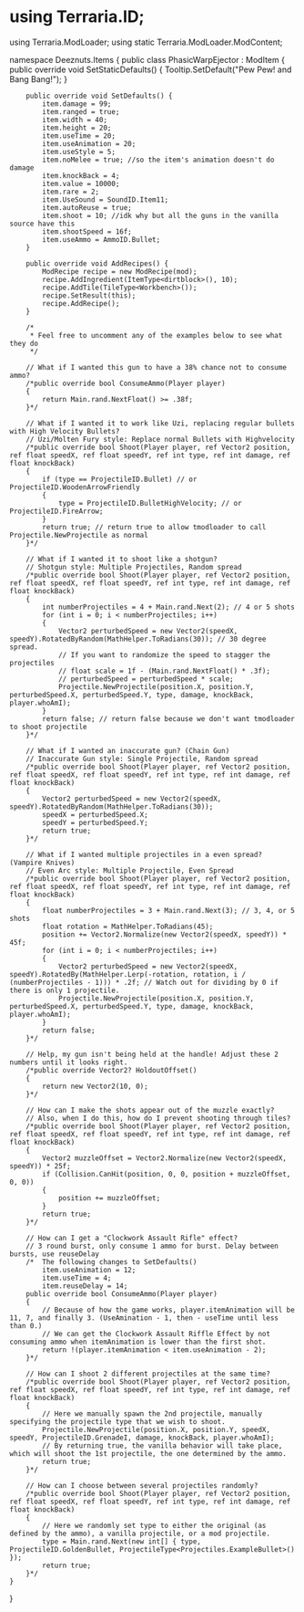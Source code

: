 # using Terraria.ID;
using Terraria.ModLoader;
using static Terraria.ModLoader.ModContent;

namespace Deeznuts.Items
{
	public class PhasicWarpEjector : ModItem
	{
		public override void SetStaticDefaults() {
			Tooltip.SetDefault("Pew Pew! and Bang Bang!");
		}

		public override void SetDefaults() {
			item.damage = 99;
			item.ranged = true;
			item.width = 40;
			item.height = 20;
			item.useTime = 20;
			item.useAnimation = 20;
			item.useStyle = 5;
			item.noMelee = true; //so the item's animation doesn't do damage
			item.knockBack = 4;
			item.value = 10000;
			item.rare = 2;
			item.UseSound = SoundID.Item11;
			item.autoReuse = true;
			item.shoot = 10; //idk why but all the guns in the vanilla source have this
			item.shootSpeed = 16f;
			item.useAmmo = AmmoID.Bullet;
		}

		public override void AddRecipes() {
			ModRecipe recipe = new ModRecipe(mod);
			recipe.AddIngredient(ItemType<dirtblock>(), 10);
			recipe.AddTile(TileType<Workbench>());
			recipe.SetResult(this);
			recipe.AddRecipe();
		}

		/*
		 * Feel free to uncomment any of the examples below to see what they do
		 */

		// What if I wanted this gun to have a 38% chance not to consume ammo?
		/*public override bool ConsumeAmmo(Player player)
		{
			return Main.rand.NextFloat() >= .38f;
		}*/

		// What if I wanted it to work like Uzi, replacing regular bullets with High Velocity Bullets?
		// Uzi/Molten Fury style: Replace normal Bullets with Highvelocity
		/*public override bool Shoot(Player player, ref Vector2 position, ref float speedX, ref float speedY, ref int type, ref int damage, ref float knockBack)
		{
			if (type == ProjectileID.Bullet) // or ProjectileID.WoodenArrowFriendly
			{
				type = ProjectileID.BulletHighVelocity; // or ProjectileID.FireArrow;
			}
			return true; // return true to allow tmodloader to call Projectile.NewProjectile as normal
		}*/

		// What if I wanted it to shoot like a shotgun?
		// Shotgun style: Multiple Projectiles, Random spread 
		/*public override bool Shoot(Player player, ref Vector2 position, ref float speedX, ref float speedY, ref int type, ref int damage, ref float knockBack)
		{
			int numberProjectiles = 4 + Main.rand.Next(2); // 4 or 5 shots
			for (int i = 0; i < numberProjectiles; i++)
			{
				Vector2 perturbedSpeed = new Vector2(speedX, speedY).RotatedByRandom(MathHelper.ToRadians(30)); // 30 degree spread.
				// If you want to randomize the speed to stagger the projectiles
				// float scale = 1f - (Main.rand.NextFloat() * .3f);
				// perturbedSpeed = perturbedSpeed * scale; 
				Projectile.NewProjectile(position.X, position.Y, perturbedSpeed.X, perturbedSpeed.Y, type, damage, knockBack, player.whoAmI);
			}
			return false; // return false because we don't want tmodloader to shoot projectile
		}*/

		// What if I wanted an inaccurate gun? (Chain Gun)
		// Inaccurate Gun style: Single Projectile, Random spread 
		/*public override bool Shoot(Player player, ref Vector2 position, ref float speedX, ref float speedY, ref int type, ref int damage, ref float knockBack)
		{
			Vector2 perturbedSpeed = new Vector2(speedX, speedY).RotatedByRandom(MathHelper.ToRadians(30));
			speedX = perturbedSpeed.X;
			speedY = perturbedSpeed.Y;
			return true;
		}*/

		// What if I wanted multiple projectiles in a even spread? (Vampire Knives) 
		// Even Arc style: Multiple Projectile, Even Spread 
		/*public override bool Shoot(Player player, ref Vector2 position, ref float speedX, ref float speedY, ref int type, ref int damage, ref float knockBack)
		{
			float numberProjectiles = 3 + Main.rand.Next(3); // 3, 4, or 5 shots
			float rotation = MathHelper.ToRadians(45);
			position += Vector2.Normalize(new Vector2(speedX, speedY)) * 45f;
			for (int i = 0; i < numberProjectiles; i++)
			{
				Vector2 perturbedSpeed = new Vector2(speedX, speedY).RotatedBy(MathHelper.Lerp(-rotation, rotation, i / (numberProjectiles - 1))) * .2f; // Watch out for dividing by 0 if there is only 1 projectile.
				Projectile.NewProjectile(position.X, position.Y, perturbedSpeed.X, perturbedSpeed.Y, type, damage, knockBack, player.whoAmI);
			}
			return false;
		}*/

		// Help, my gun isn't being held at the handle! Adjust these 2 numbers until it looks right.
		/*public override Vector2? HoldoutOffset()
		{
			return new Vector2(10, 0);
		}*/

		// How can I make the shots appear out of the muzzle exactly?
		// Also, when I do this, how do I prevent shooting through tiles?
		/*public override bool Shoot(Player player, ref Vector2 position, ref float speedX, ref float speedY, ref int type, ref int damage, ref float knockBack)
		{
			Vector2 muzzleOffset = Vector2.Normalize(new Vector2(speedX, speedY)) * 25f;
			if (Collision.CanHit(position, 0, 0, position + muzzleOffset, 0, 0))
			{
				position += muzzleOffset;
			}
			return true;
		}*/

		// How can I get a "Clockwork Assault Rifle" effect?
		// 3 round burst, only consume 1 ammo for burst. Delay between bursts, use reuseDelay
		/*	The following changes to SetDefaults()
		 	item.useAnimation = 12;
			item.useTime = 4;
			item.reuseDelay = 14;
		public override bool ConsumeAmmo(Player player)
		{
			// Because of how the game works, player.itemAnimation will be 11, 7, and finally 3. (UseAmination - 1, then - useTime until less than 0.) 
			// We can get the Clockwork Assault Riffle Effect by not consuming ammo when itemAnimation is lower than the first shot.
			return !(player.itemAnimation < item.useAnimation - 2);
		}*/

		// How can I shoot 2 different projectiles at the same time?
		/*public override bool Shoot(Player player, ref Vector2 position, ref float speedX, ref float speedY, ref int type, ref int damage, ref float knockBack)
		{
			// Here we manually spawn the 2nd projectile, manually specifying the projectile type that we wish to shoot.
			Projectile.NewProjectile(position.X, position.Y, speedX, speedY, ProjectileID.GrenadeI, damage, knockBack, player.whoAmI);
			// By returning true, the vanilla behavior will take place, which will shoot the 1st projectile, the one determined by the ammo.
			return true;
		}*/

		// How can I choose between several projectiles randomly?
		/*public override bool Shoot(Player player, ref Vector2 position, ref float speedX, ref float speedY, ref int type, ref int damage, ref float knockBack)
		{
			// Here we randomly set type to either the original (as defined by the ammo), a vanilla projectile, or a mod projectile.
			type = Main.rand.Next(new int[] { type, ProjectileID.GoldenBullet, ProjectileType<Projectiles.ExampleBullet>() });
			return true;
		}*/
	}
}
